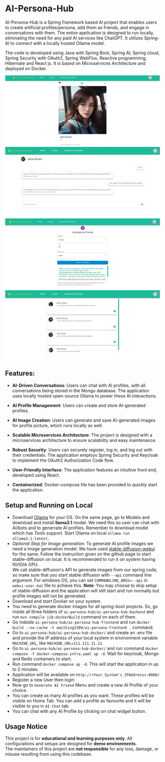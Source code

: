 # AI-Persona-Hub

AI-Persona-Hub is a Spring framework based AI project that enables users to create artificial profiles/persona, add them as friends, and 
engage in conversations with them. The entire application is designed to run locally, eliminating the need for any paid 
AI services like ChatGPT. It utilizes Spring-AI to connect with a locally hosted Ollama model.

The code is developed using Java with Spring Boot, Spring AI, Spring cloud, Spring Security with OAuth2, Spring WebFlux, Reactive programming, Hibernate and React js. It is based on Microservices Architecture and deployed on Docker.

![Profile](samples/Generated-Profile.jpg)
![chat](samples/Chat.jpg)
![create-profile](samples/create.jpg)
![Friends](samples/Friends-List.jpg)

## Features:

- **AI-Driven Conversations**: Users can chat with AI profiles, with all conversations being stored in the Mongo database. 
The application uses locally hosted open-source Ollama to power these AI interactions.

- **AI Profile Management**: Users can create and store AI-generated profiles.

- **AI Image Creation**: Users can generate and save AI-generated images for profile picture, which runs locally as well.

- **Scalable Microservices Architecture**: The project is designed with a microservices architecture to ensure 
scalability and easy maintenance.

- **Robust Security**: Users can securely register, log in, and log out with their credentials. The application employs
  Spring Security and Keycloak to implement the OAuth2 Authorization Code flow.

- **User-Friendly Interface**: The application features an intuitive front end, developed using React.

- **Containerized**: Docker-compose file has been provided to quickly start the application.

## Setup and Running on Local
- Download [Ollama](https://ollama.com/) for your OS. On the same page, go to Models and download and install **llama3.1** model. We need this so user can chat with AI/bots and to generrate AI profiles. Remember to download model which has *Tools* support. Start Ollama on local `ollama run ollama3.1:latest`.
- *Optional Step for Image generation:* To generate AI profile images we need a image generation model. We have used [stable-diffusion-webui](https://github.com/AUTOMATIC1111/stable-diffusion-webui) for the same. Follow the instruction given on the github page to start stable-diffusion on local. It is recommended to run it on system having NVIDIA GPU.  
  We call stable-diffusion's API to generate images from our spring code, so make sure that you start stable diffusion with `--api` command line argument. For windows OS, you can set `COMMANDLINE_ARGS=--api` in `webui-user.bat` file to achieve this.
**Note**: You may choose to skip setup of stable-diffusion and the application will still start and run normally but profile images will not be generated.
- Download and start Docker on your system.
- You need to generate docker images for all spring-boot projects. So, go inside all three folders of `ai-persona-hub/ai-persona-hub-backend` and run `mvn compile jib:dockerBuild` command on each of them.
- Go indside `ai-persona-hub/ai-persona-hub-frontend` and run `docker build --no-cache -t amitking2309/ai-persona-frontend .` command.
- Go to `ai-persona-hub/ai-persona-hub-docker/` and create an .env file and provide the IP address of your local system in environment variable `MACHINE_URL`, like `MACHINE_URL=111.111.11.11`
- Go to `ai-persona-hub/ai-persona-hub-docker/` and run command `docker compose -f docker-compose-infra.yaml up -d`. Wait for keycloak, Mongo and Redis containers to start.
- Run command `docker compose up -d`. This will start the application in up to 2 minutes.
- Application will be available on `http://<Your_System's_IPAddress>:8080/`
- Register a new User then login
- Now go to `Generate AI Friend` Menu and create a new AI Profile of your choice.
- You can create as many AI profiles as you want. These profiles will be visible on Home Tab. You can add a profile as favourite and it will be visible to you in `AI-Chat` tab.
- You can chat with any AI Profile by clicking on chat widget button.

## Usage Notice

This project is for **educational and learning purposes only**. All configurations and setups are designed for **demo environments**.  
The maintainers of this project are **not responsible** for any loss, damage, or misuse resulting from using this codebase.
